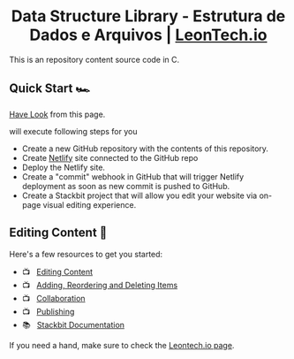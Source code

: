 <h1 align=center>Data Structure Library - Estrutura de Dados e Arquivos | <a target="_blank" href="https://leontech.io" rel="nofollow">LeonTech.io</a> </h1>


This is an repository content source code in C.


## Quick Start 🏎

[Have Look](https://github.com/Lefeldiman/data-structure-library/tree/master/src) from this page.

will execute following steps for you

- Create a new GitHub repository with the contents of this repository.
- Create [Netlify](https://www.netlify.com) site connected to the GitHub repo
- Deploy the Netlify site.
- Create a "commit" webhook in GitHub that will trigger Netlify deployment as
  soon as new commit is pushed to GitHub.
- Create a Stackbit project that will allow you edit your website via on-page
  visual editing experience.


## Editing Content 📝

Here's a few resources to get you started:

- 📺 &nbsp; [Editing Content](https://stackbit.link/project-readme-editing-video)
- 📺 &nbsp; [Adding, Reordering and Deleting Items](https://stackbit.link/project-readme-adding-video)
- 📺 &nbsp; [Collaboration](https://stackbit.link/project-readme-collaboration-video)
- 📺 &nbsp; [Publishing](https://stackbit.link/project-readme-publishing-video)
- 📚 &nbsp; [Stackbit Documentation](https://stackbit.link/project-readme-documentation)

If you need a hand, make sure to check the [Leontech.io page](https://blog.leontech.io).
